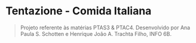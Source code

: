 # Tentazione - Comida Italiana
> Projeto referente às matérias PTAS3 &amp; PTAC4. Desenvolvido por Ana Paula S. Schotten e Henrique João A. Trachta Filho, INFO 6B.
